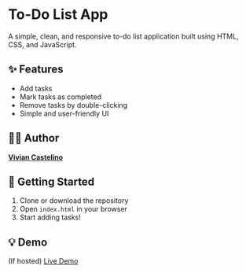 # To-Do List App

A simple, clean, and responsive to-do list application built using HTML, CSS, and JavaScript.

## ✨ Features
- Add tasks
- Mark tasks as completed
- Remove tasks by double-clicking
- Simple and user-friendly UI

## 🧑‍💻 Author
[**Vivian Castelino**](https://github.com/viviancastelino)

## 🚀 Getting Started
1. Clone or download the repository
2. Open `index.html` in your browser
3. Start adding tasks!

## 💡 Demo
(If hosted) [Live Demo](https://vivian-castelino.github.io/todo-app)
